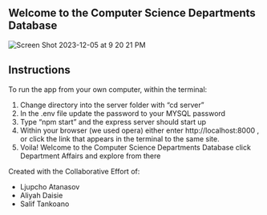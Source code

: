 ## Welcome to the Computer Science Departments Database

![Screen Shot 2023-12-05 at 9 20 21 PM](https://github.com/Demonstrablee/CMP420-FinalProject/assets/78444693/52acc002-5c42-4861-9808-f8ab04f3988c)
## Instructions
To run the app from your own computer, within the terminal:
 
1. 	Change directory into the server folder with “cd server”
2. 	In the .env file update the password to your MYSQL password
3. 	Type “npm start” and the express server should start up
4. 	Within your browser (we used opera) either enter http://localhost:8000 , or click the link that appears in the terminal to the same site.
5. 	Voila! Welcome to the Computer Science Departments Database click Department Affairs and explore from there

Created with the Collaborative Effort of:
- Ljupcho Atanasov 
- Aliyah Daisie
- Salif Tankoano
